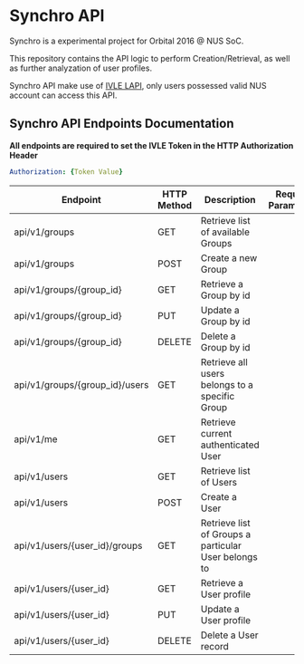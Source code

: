 # Synchro API

Synchro is a experimental project for Orbital 2016 @ NUS SoC.

This repository contains the API logic to perform Creation/Retrieval, as well as further analyzation of user profiles.

Synchro API make use of [IVLE LAPI](https://wiki.nus.edu.sg/display/ivlelapi/Summary), only users possessed valid NUS account can access this API.

## Synchro API Endpoints Documentation

**All endpoints are required to set the IVLE Token in the HTTP Authorization Header**

```yaml
Authorization: {Token Value}
```

 Endpoint | HTTP Method | Description | Request Parameters | Response Parameters 
----------|-------------|-------------|--------------------|---------------------
 api/v1/groups | GET | Retrieve list of available Groups ||
 api/v1/groups | POST | Create a new Group ||
 api/v1/groups/{group_id} | GET | Retrieve a Group by id ||
 api/v1/groups/{group_id} | PUT | Update a Group by id ||
 api/v1/groups/{group_id} | DELETE | Delete a Group by id ||
 api/v1/groups/{group_id}/users | GET | Retrieve all users belongs to a specific Group ||
 api/v1/me | GET | Retrieve current authenticated User ||
 api/v1/users | GET | Retrieve list of Users ||
 api/v1/users | POST | Create a User ||
 api/v1/users/{user_id}/groups | GET | Retrieve list of Groups a particular User belongs to ||
 api/v1/users/{user_id} | GET | Retrieve a User profile ||
 api/v1/users/{user_id} | PUT | Update a User profile ||
 api/v1/users/{user_id} | DELETE | Delete a User record ||